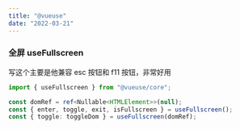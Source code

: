 ```yaml
---
title: "@vueuse"
date: "2022-03-21"
---
```


### 全屏 useFullscreen

写这个主要是他兼容 esc 按钮和 f11 按钮，非常好用

```typescript
import { useFullscreen } from "@vueuse/core";

const domRef = ref<Nullable<HTMLElement>>(null);
const { enter, toggle, exit, isFullscreen } = useFullscreen();
const { toggle: toggleDom } = useFullscreen(domRef);
```
